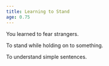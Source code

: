 ```yaml
---
title: Learning to Stand
age: 0.75
---
```

You learned to fear strangers. <Mod stat="INT"></Mod>

To stand while holding on to something. <Mod stat="STR"></Mod>

To understand simple sentences. <Mod stat="COM"></Mod>
